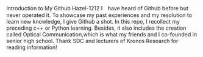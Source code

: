 Introduction to My Github Hazel-1212
I　have heard of Github before but never operated it. 
To showcase my past experiences and my resolution to learn new knowledge, I give Github a shot.
In this repo, I recollect my preceding c++ or Python learning.
Besides, it also includes the creation called Optical Communication,which is what my friends and I co-founded in senior high school.
Thank SDC and lecturers of Kronos Research for reading information! 

